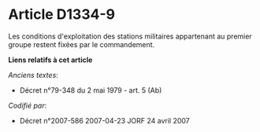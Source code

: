 # Article D1334-9

Les conditions d'exploitation des stations militaires appartenant au premier groupe restent fixées par le commandement.

**Liens relatifs à cet article**

_Anciens textes_:

  - Décret n°79-348 du 2 mai 1979 - art. 5 (Ab)

_Codifié par_:

  - Décret n°2007-586 2007-04-23 JORF 24 avril 2007

